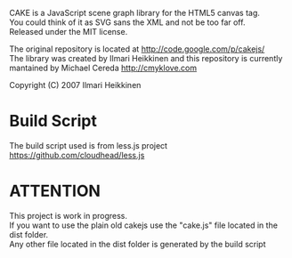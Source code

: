 CAKE is a JavaScript scene graph library for the HTML5 canvas tag.  
You could think of it as SVG sans the XML and not be too far off.  
Released under the MIT license.  

The original repository is located at http://code.google.com/p/cakejs/  
The library was created by Ilmari Heikkinen and this repository is currently mantained by Michael Cereda http://cmyklove.com
  
Copyright (C) 2007  Ilmari Heikkinen  
  
Build Script
=========  
The build script used is from less.js project https://github.com/cloudhead/less.js  
  
ATTENTION
=========
This project is work in progress.  
If you want to use the plain old cakejs use the "cake.js" file located in the dist folder.  
Any other file located in the dist folder is generated by the build script  